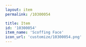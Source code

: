 ```yaml
---
layout: item
permalink: /10300054

title: Item
id: '10300054'
item_name: 'Scoffing Face'
icon_url: 'customize/10300054.png'
---
```

